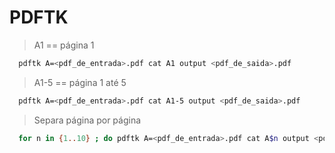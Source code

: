 # PDFTK
> A1 == página 1
```sh
  pdftk A=<pdf_de_entrada>.pdf cat A1 output <pdf_de_saida>.pdf
```

> A1-5 == página 1 até 5
```sh
  pdftk A=<pdf_de_entrada>.pdf cat A1-5 output <pdf_de_saida>.pdf
```

> Separa página por página
```sh
  for n in {1..10} ; do pdftk A=<pdf_de_entrada>.pdf cat A$n output <pdf_de_saida>$n.pdf ; done
```
